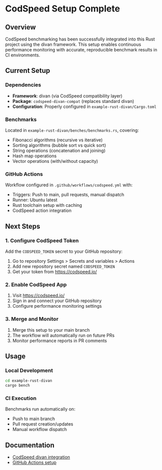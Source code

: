 # CodSpeed Setup Complete

## Overview

CodSpeed benchmarking has been successfully integrated into this Rust project using the divan framework. This setup enables continuous performance monitoring with accurate, reproducible benchmark results in CI environments.

## Current Setup

### Dependencies
- **Framework**: divan (via CodSpeed compatibility layer)
- **Package**: `codspeed-divan-compat` (replaces standard divan)
- **Configuration**: Properly configured in `example-rust-divan/Cargo.toml`

### Benchmarks
Located in `example-rust-divan/benches/benchmarks.rs`, covering:
- Fibonacci algorithms (recursive vs iterative)
- Sorting algorithms (bubble sort vs quick sort)
- String operations (concatenation and joining)
- Hash map operations
- Vector operations (with/without capacity)

### GitHub Actions
Workflow configured in `.github/workflows/codspeed.yml` with:
- Triggers: Push to main, pull requests, manual dispatch
- Runner: Ubuntu latest
- Rust toolchain setup with caching
- CodSpeed action integration

## Next Steps

### 1. Configure CodSpeed Token
Add the `CODSPEED_TOKEN` secret to your GitHub repository:
1. Go to repository Settings > Secrets and variables > Actions
2. Add new repository secret named `CODSPEED_TOKEN`
3. Get your token from https://codspeed.io/

### 2. Enable CodSpeed App
1. Visit https://codspeed.io/
2. Sign in and connect your GitHub repository
3. Configure performance monitoring settings

### 3. Merge and Monitor
1. Merge this setup to your main branch
2. The workflow will automatically run on future PRs
3. Monitor performance reports in PR comments

## Usage

### Local Development
```bash
cd example-rust-divan
cargo bench
```

### CI Execution
Benchmarks run automatically on:
- Push to main branch
- Pull request creation/updates
- Manual workflow dispatch

## Documentation
- [CodSpeed divan integration](https://codspeed.io/docs/benchmarks/rust/divan.md)
- [GitHub Actions setup](https://codspeed.io/docs/integrations/ci/github-actions.md)